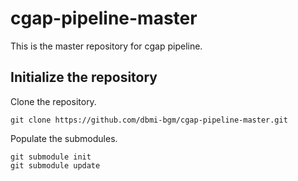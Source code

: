 # cgap-pipeline-master

This is the master repository for cgap pipeline.

## Initialize the repository

Clone the repository.

    git clone https://github.com/dbmi-bgm/cgap-pipeline-master.git

Populate the submodules.

    git submodule init
    git submodule update
